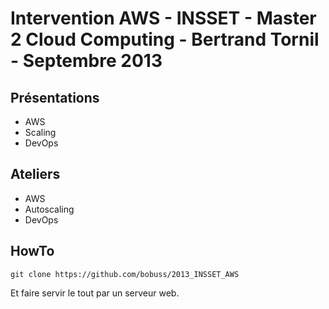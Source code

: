 # Intervention AWS - INSSET - Master 2 Cloud Computing - Bertrand Tornil - Septembre 2013


## Présentations

- AWS
- Scaling
- DevOps


## Ateliers

- AWS
- Autoscaling
- DevOps


## HowTo

```
git clone https://github.com/bobuss/2013_INSSET_AWS
```

Et faire servir le tout par un serveur web.
